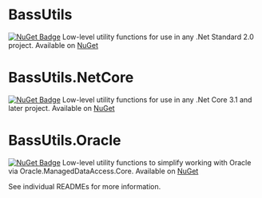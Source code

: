 # BassUtils
[![NuGet Badge](https://buildstats.info/nuget/bassutils)](https://www.nuget.org/packages/BassUtils/)
Low-level utility functions for use in any .Net Standard 2.0 project.
Available on [NuGet](https://www.nuget.org/packages/BassUtils/)


# BassUtils.NetCore
[![NuGet Badge](https://buildstats.info/nuget/bassutils.netcore)](https://www.nuget.org/packages/BassUtils.NetCore/)
Low-level utility functions for use in any .Net Core 3.1 and later project.
Available on [NuGet](https://www.nuget.org/packages/BassUtils.NetCore)



# BassUtils.Oracle
[![NuGet Badge](https://buildstats.info/nuget/bassutils.oracle)](https://www.nuget.org/packages/BassUtils.Oracle/)
Low-level utility functions to simplify working with Oracle via
Oracle.ManagedDataAccess.Core.
Available on [NuGet](https://www.nuget.org/packages/BassUtils.Oracle)


See individual READMEs for more information.
